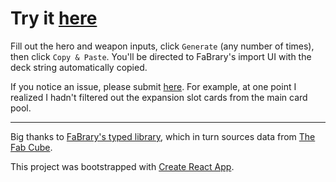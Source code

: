 # Try it [here](https://theblang.github.io/fab-sealed-generator)

Fill out the hero and weapon inputs, click `Generate` (any number of times), then click `Copy & Paste`. You'll be directed to FaBrary's import UI with the deck string automatically copied.

If you notice an issue, please submit [here](https://github.com/theblang/fab-sealed-generator/issues). For example, at one point I realized I hadn't filtered out the expansion slot cards from the main card pool.

---

Big thanks to [FaBrary's typed library](https://github.com/fabrary/cards), which in turn sources data from [The Fab Cube](https://github.com/the-fab-cube/flesh-and-blood-cards).

This project was bootstrapped with [Create React App](https://github.com/facebook/create-react-app).
